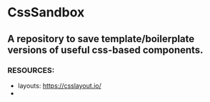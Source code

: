 # CssSandbox 

## A repository to save template/boilerplate versions of useful css-based components. 


### RESOURCES:
- layouts: https://csslayout.io/
- 